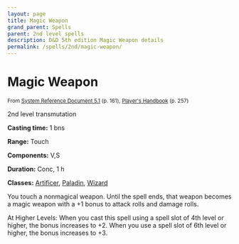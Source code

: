 ```yaml
---
layout: page
title: Magic Weapon
grand_parent: Spells
parent: 2nd level spells 
description: D&D 5th edition Magic Weapon details
permalink: /spells/2nd/magic-weapon/
---
```


# Magic Weapon

<small>From <a target="_blank" href="https://media.wizards.com/2016/downloads/DND/SRD-OGL_V5.1.pdf">System Reference Document 5.1</a> (p. 161), <a target="_blank" href="https://dnd.wizards.com/products/tabletop-games/rpg-products/rpg_playershandbook">Player's Handbook</a> (p. 257)</small>


2nd level transmutation

**Casting time:** 1 bns

**Range:** Touch

**Components:** V,S 

**Duration:** Conc, 1 h

**Classes:** [Artificer](/classes/artificer/), [Paladin](/classes/paladin/), [Wizard](/classes/wizard/)

You touch a nonmagical weapon. Until the spell ends, that weapon becomes a magic weapon with a +1 bonus to attack rolls and damage rolls.

   At Higher Levels: When you cast this spell using a spell slot of 4th level or higher, the bonus increases to +2. When you use a spell slot of 6th level or higher, the bonus increases to +3.